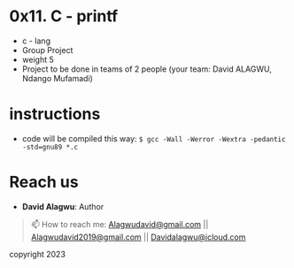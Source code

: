 # 0x11. C - printf
- c - lang
- Group Project
- weight 5
- Project to be done in teams of 2 people (your team: David ALAGWU, Ndango Mufamadi)

# instructions
+ code will be compiled this way: `$ gcc -Wall -Werror -Wextra -pedantic -std=gnu89 *.c`

# Reach us
- **David Alagwu**: Author
> 📫 How to reach me: Alagwudavid@gmail.com || Alagwudavid2019@gmail.com || Davidalagwu@icloud.com

copyright 2023
